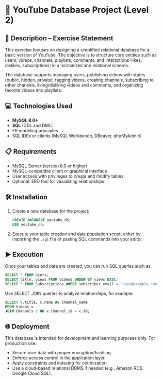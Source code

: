 # 🎥 YouTube Database Project (Level 2)

## 📄 Description – Exercise Statement

This exercise focuses on designing a simplified relational database for a basic version of YouTube. The objective is to structure core entities such as users, videos, channels, playlists, comments, and interactions (likes, dislikes, subscriptions) in a normalized and relational schema.

The database supports managing users, publishing videos with states (public, hidden, private), tagging videos, creating channels, subscribing to other channels, liking/disliking videos and comments, and organizing favorite videos into playlists.

## 💻 Technologies Used

- **MySQL 8.0+**
- **SQL** (DDL and DML)
- ER modeling principles
- SQL IDEs or clients (MySQL Workbench, DBeaver, phpMyAdmin)

## 📋 Requirements

- MySQL Server (version 8.0 or higher)
- MySQL-compatible client or graphical interface
- User access with privileges to create and modify tables
- Optional: ERD tool for visualizing relationships

## 🛠️ Installation

1. Create a new database for the project:
   ```sql
   CREATE DATABASE youtube_db;
   USE youtube_db;
   ```
2. Execute your table creation and data population script, either by importing the `.sql` file or pasting SQL commands into your editor.

## ▶️ Execution

Once your tables and data are created, you can run SQL queries such as:
```sql
SELECT * FROM Users;
SELECT title, views FROM Videos ORDER BY views DESC;
SELECT * FROM Subscriptions WHERE subscriber_email = 'user@example.com';
```

Use SELECT JOIN queries to analyze relationships, for example:
```sql
SELECT v.title, c.name AS channel_name
FROM Videos v
JOIN Channels c ON v.channel_id = c.id;
```

## 🌐 Deployment

This database is intended for development and learning purposes only. For production use:
- Secure user data with proper encryption/hashing.
- Enforce access control in the application layer.
- Apply constraints and indexing for optimization.
- Use a cloud-based relational DBMS if needed (e.g., Amazon RDS, Google Cloud SQL).
